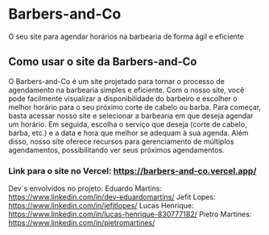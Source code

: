 # Barbers-and-Co
O seu site para agendar horários na barbearia de forma ágil e eficiente

## Como usar o site da Barbers-and-Co
O Barbers-and-Co é um site projetado para tornar o processo de agendamento na barbearia simples e eficiente. Com o nosso site, você pode facilmente visualizar a disponibilidade do barbeiro e escolher o melhor horário para o seu próximo corte de cabelo ou barba. Para começar, basta acessar nosso site e selecionar a barbearia em que deseja agendar um horário. Em seguida, escolha o serviço que deseja (corte de cabelo, barba, etc.) e a data e hora que melhor se adequam à sua agenda. Além disso, nosso site oferece recursos para gerenciamento de múltiplos agendamentos, possibilitando ver seus próximos agendamentos.

### Link para o site no Vercel: https://barbers-and-co.vercel.app/

Dev´s envolvidos no projeto:
Eduardo Martins: https://www.linkedin.com/in/dev-eduardomartins/
Jefit Lopes: https://www.linkedin.com/in/jefitlopes/
Lucas Henrique: https://www.linkedin.com/in/lucas-henrique-830777182/
Pietro Martines: https://www.linkedin.com/in/pietromartines/
